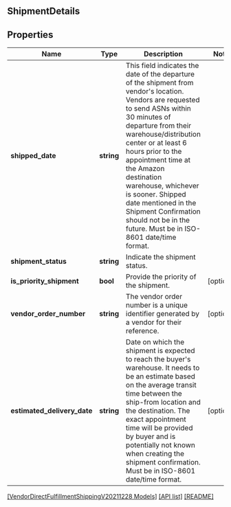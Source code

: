 ## ShipmentDetails

## Properties

Name | Type | Description | Notes
------------ | ------------- | ------------- | -------------
**shipped_date** | **string** | This field indicates the date of the departure of the shipment from vendor's location. Vendors are requested to send ASNs within 30 minutes of departure from their warehouse/distribution center or at least 6 hours prior to the appointment time at the Amazon destination warehouse, whichever is sooner. Shipped date mentioned in the Shipment Confirmation should not be in the future. Must be in ISO-8601 date/time format. |
**shipment_status** | **string** | Indicate the shipment status. |
**is_priority_shipment** | **bool** | Provide the priority of the shipment. | [optional]
**vendor_order_number** | **string** | The vendor order number is a unique identifier generated by a vendor for their reference. | [optional]
**estimated_delivery_date** | **string** | Date on which the shipment is expected to reach the buyer's warehouse. It needs to be an estimate based on the average transit time between the ship-from location and the destination. The exact appointment time will be provided by buyer and is potentially not known when creating the shipment confirmation. Must be in ISO-8601 date/time format. | [optional]

[[VendorDirectFulfillmentShippingV20211228 Models]](../) [[API list]](../../Api) [[README]](../../../README.md)
